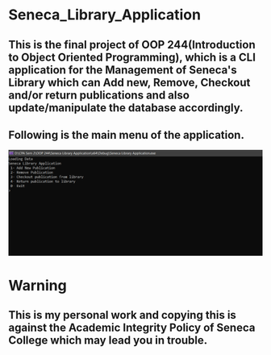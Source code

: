 # Seneca_Library_Application

## This is the final project of OOP 244(Introduction to Object Oriented Programming), which is a CLI application for the Management of Seneca's Library which can Add new, Remove, Checkout and/or return publications and also update/manipulate the database accordingly.

## Following is the main menu of the application.

<img src="Images/Main Menu.png" />

# Warning

## This is my personal work and copying this is against the Academic Integrity Policy of Seneca College which may lead you in trouble.

